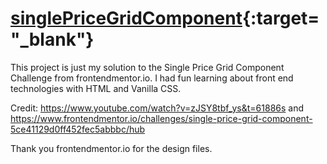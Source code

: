# [singlePriceGridComponent](https://lionelnkaya.github.io/singlePriceGridComponent/){:target="_blank"}

This project is just my solution to the Single Price Grid Component Challenge from 
frontendmentor.io. I had fun learning about front end technologies with HTML and Vanilla CSS.

Credit: 
https://www.youtube.com/watch?v=zJSY8tbf_ys&t=61886s
and https://www.frontendmentor.io/challenges/single-price-grid-component-5ce41129d0ff452fec5abbbc/hub

Thank you frontendmentor.io for the design files.
